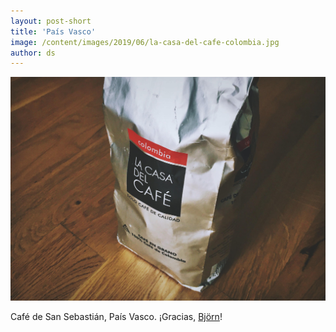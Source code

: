 ```yaml
---
layout: post-short
title: 'País Vasco'
image: /content/images/2019/06/la-casa-del-cafe-colombia.jpg
author: ds
---
```


![La Casa del Café, Colombia](/content/images/2019/06/la-casa-del-cafe-colombia.jpg)

Café de San Sebastián, País Vasco. ¡Gracias, [Björn](https://twitter.com/bjoernenglert)!

